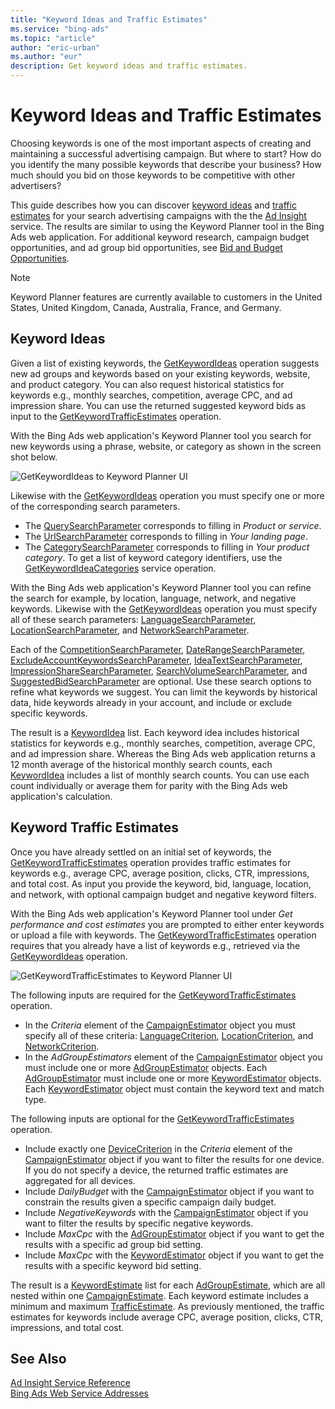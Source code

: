 ```yaml
---
title: "Keyword Ideas and Traffic Estimates"
ms.service: "bing-ads"
ms.topic: "article"
author: "eric-urban"
ms.author: "eur"
description: Get keyword ideas and traffic estimates.
---
```

# Keyword Ideas and Traffic Estimates
Choosing keywords is one of the most important aspects of creating and maintaining a successful advertising campaign. But where to start? How do you identify the many possible keywords that describe your business? How much should you bid on those keywords to be competitive with other advertisers?

This guide describes how you can discover [keyword ideas](#keywordideas) and [traffic estimates](#keywordtrafficestimates) for your search advertising campaigns with the the [Ad Insight](/binga/bingads/ad-insight-service/ad-insight-service-reference) service. The results are similar to using the Keyword Planner tool in the Bing Ads web application. For additional keyword research, campaign budget opportunities, and ad group bid opportunities, see [Bid and Budget Opportunities](/bingads/guides/budget-bid-opportunities). 

> [!NOTE]
> Keyword Planner features are currently available to customers in the United States, United Kingdom, Canada, Australia, France, and Germany.

## <a name="keywordideas"></a>Keyword Ideas
Given a list of existing keywords, the [GetKeywordIdeas](/binga/bingads/ad-insight-service/getkeywordideas) operation suggests new ad groups and keywords based on your existing keywords, website, and product category. You can also request historical statistics for keywords e.g., monthly searches, competition, average CPC, and ad impression share. You can use the returned suggested keyword bids as input to the [GetKeywordTrafficEstimates](/binga/bingads/ad-insight-service/getkeywordtrafficestimates) operation.

With the Bing Ads web application's Keyword Planner tool you search for new keywords using a phrase, website, or category as shown in the screen shot below.
 
![GetKeywordIdeas to Keyword Planner UI](/bingads/guides/media/getkeywordideas-keyword-planner-ui.png "GetKeywordIdeas to Keyword Planner UI")

Likewise with the [GetKeywordIdeas](/binga/bingads/ad-insight-service/getkeywordideas) operation you must specify one or more of the corresponding search parameters.
-  The [QuerySearchParameter](/binga/bingads/ad-insight-service/querysearchparameter) corresponds to filling in *Product or service*.
-  The [UrlSearchParameter](/binga/bingads/ad-insight-service/urlsearchparameter) corresponds to filling in *Your landing page*.
-  The [CategorySearchParameter](/binga/bingads/ad-insight-service/categorysearchparameter) corresponds to filling in *Your product category*. To get a list of keyword category identifiers, use the [GetKeywordIdeaCategories](/binga/bingads/ad-insight-service/getkeywordideacategories) service operation.

With the Bing Ads web application's Keyword Planner tool you can refine the search for example, by location, language, network, and negative keywords. Likewise with the [GetKeywordIdeas](/binga/bingads/ad-insight-service/getkeywordideas) operation you must specify all of these search parameters: [LanguageSearchParameter](/binga/bingads/ad-insight-service/languagesearchparameter), [LocationSearchParameter](/binga/bingads/ad-insight-service/locationsearchparameter), and [NetworkSearchParameter](/binga/bingads/ad-insight-service/networksearchparameter). 

Each of the [CompetitionSearchParameter](/binga/bingads/ad-insight-service/competitionsearchparameter), [DateRangeSearchParameter](/binga/bingads/ad-insight-service/daterangesearchparameter), [ExcludeAccountKeywordsSearchParameter](/binga/bingads/ad-insight-service/excludeaccountkeywordssearchparameter), [IdeaTextSearchParameter](/binga/bingads/ad-insight-service/ideatextsearchparameter), [ImpressionShareSearchParameter](/binga/bingads/ad-insight-service/impressionsharesearchparameter), [SearchVolumeSearchParameter](/binga/bingads/ad-insight-service/searchvolumesearchparameter), and [SuggestedBidSearchParameter](/binga/bingads/ad-insight-service/suggestedbidsearchparameter) are optional. Use these search options to refine what keywords we suggest. You can limit the keywords by historical data, hide keywords already in your account, and include or exclude specific keywords.

The result is a [KeywordIdea](/binga/bingads/ad-insight-service/keywordidea) list. Each keyword idea includes historical statistics for keywords e.g., monthly searches, competition, average CPC, and ad impression share. Whereas the Bing Ads web application returns a 12 month average of the historical monthly search counts, each [KeywordIdea](/binga/bingads/ad-insight-service/keywordidea) includes a list of monthly search counts. You can use each count individually or average them for parity with the Bing Ads web application's calculation.

## <a name="keywordtrafficestimates"></a>Keyword Traffic Estimates
Once you have already settled on an initial set of keywords, the [GetKeywordTrafficEstimates](/binga/bingads/ad-insight-service/getkeywordtrafficestimates) operation provides traffic estimates for keywords e.g., average CPC, average position, clicks, CTR, impressions, and total cost. As input you provide the keyword, bid, language, location, and network, with optional campaign budget and negative keyword filters.

With the Bing Ads web application's Keyword Planner tool under *Get performance and cost estimates* you are prompted to either enter keywords or upload a file with keywords. The [GetKeywordTrafficEstimates](/binga/bingads/ad-insight-service/getkeywordtrafficestimates) operation requires that you already have a list of keywords e.g., retrieved via the [GetKeywordIdeas](/binga/bingads/ad-insight-service/getkeywordideas) operation. 

![GetKeywordTrafficEstimates to Keyword Planner UI](/bingads/guides/media/getkeywordtrafficestimates-keyword-planner-ui.png "GetKeywordTrafficEstimates to Keyword Planner UI")

The following inputs are required for the [GetKeywordTrafficEstimates](/binga/bingads/ad-insight-service/getkeywordtrafficestimates) operation.
-  In the *Criteria* element of the [CampaignEstimator](/binga/bingads/ad-insight-service/campaignestimator) object you must specify all of these criteria: [LanguageCriterion](/binga/bingads/ad-insight-service/languagecriterion), [LocationCriterion](/binga/bingads/ad-insight-service/locationcriterion), and [NetworkCriterion](/binga/bingads/ad-insight-service/networkcriterion).
- In the *AdGroupEstimators* element of the [CampaignEstimator](/binga/bingads/ad-insight-service/campaignestimator) object you must include one or more [AdGroupEstimator](/binga/bingads/ad-insight-service/adgroupestimator) objects. Each [AdGroupEstimator](/binga/bingads/ad-insight-service/adgroupestimator) must include one or more [KeywordEstimator](/binga/bingads/ad-insight-service/keywordestimator) objects. Each [KeywordEstimator](/binga/bingads/ad-insight-service/keywordestimator) object must contain the keyword text and match type.

The following inputs are optional for the [GetKeywordTrafficEstimates](/binga/bingads/ad-insight-service/getkeywordtrafficestimates) operation.
- Include exactly one [DeviceCriterion](/binga/bingads/ad-insight-service/devicecriterion) in the *Criteria* element of the [CampaignEstimator](/binga/bingads/ad-insight-service/campaignestimator) object if you want to filter the results for one device. If you do not specify a device, the returned traffic estimates are aggregated for all devices.
- Include *DailyBudget* with the [CampaignEstimator](/binga/bingads/ad-insight-service/campaignestimator) object if you want to constrain the results given a specific campaign daily budget.
- Include *NegativeKeywords* with the [CampaignEstimator](/binga/bingads/ad-insight-service/campaignestimator) object if you want to filter the results by specific negative keywords.
- Include *MaxCpc* with the [AdGroupEstimator](/binga/bingads/ad-insight-service/adgroupestimator) object if you want to get the results with a specific ad group bid setting.
- Include *MaxCpc* with the [KeywordEstimator](/binga/bingads/ad-insight-service/keywordestimator) object if you want to get the results with a specific keyword bid setting.

The result is a [KeywordEstimate](/binga/bingads/ad-insight-service/keywordestimate) list for each [AdGroupEstimate](/binga/bingads/ad-insight-service/adgroupestimate), which are all nested within one [CampaignEstimate](/binga/bingads/ad-insight-service/campaignestimate). Each keyword estimate includes a minimum and maximum [TrafficEstimate](/binga/bingads/ad-insight-service/trafficestimate). As previously mentioned, the traffic estimates for keywords include average CPC, average position, clicks, CTR, impressions, and total cost.

## See Also
[Ad Insight Service Reference](/binga/bingads/ad-insight-service/ad-insight-service-reference)  
[Bing Ads Web Service Addresses](/bingads/guides/web-service-addresses)  
